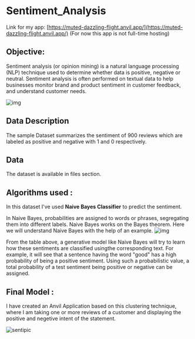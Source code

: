 # Sentiment_Analysis

Link for my app: [https://muted-dazzling-flight.anvil.app/](https://muted-dazzling-flight.anvil.app/)
(For now this app is not full-time hosting)

## Objective:
Sentiment analysis (or opinion mining) is a natural language processing (NLP) technique used to determine whether data is positive, negative or neutral. Sentiment analysis is often performed on textual data to help businesses monitor brand and product sentiment in customer feedback, and understand customer needs.

![img](https://d33wubrfki0l68.cloudfront.net/9e1b2a906ae6b01cfe2d5d237e1e51f5d41864e3/2a5f9/static/348bb1d70089176ca2f61ea402094382/50bf7/main.png)

## Data Description
The sample Dataset summarizes the sentiment of 900 reviews which are labeled as positive and negative with 1 and 0 respectively.

## Data
The dataset is available in files section.

## Algorithms used :
In this dataset I've used **Naive Bayes Classifier**  to predict the sentiment.

In Naive Bayes, probabilities are assigned to words or phrases, segregating them into different labels. Naive Bayes works on the Bayes theorem. Here we will understand Naive Bayes with the help of an example.
![img](https://cdn-images-1.medium.com/max/800/0*U9z35NZCyt0r6MpR.png)

From the table above, a generative model like Naive Bayes will try to learn how these sentiments are classified usingthe corresponding text. For example, it will see that a sentence having the word "good" has a high probability of being a positive sentiment. Using such a probabilistic value, a total probability of a test sentiment being positive or negative can be assigned.


## Final Model :
I have created an Anvil Application based on this clustering technique, where I am taking one or more reviews of a customer and displaying the positive and negetive intent of the statement.

![sentipic](https://github.com/neeharika567/Sentiment_Analysis/assets/111648731/0a3d68dd-b211-497f-9085-1f03aa999277)

